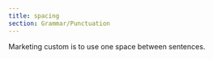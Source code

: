 ```yaml
---
title: spacing
section: Grammar/Punctuation
---
```

Marketing custom is to use one space between sentences.

